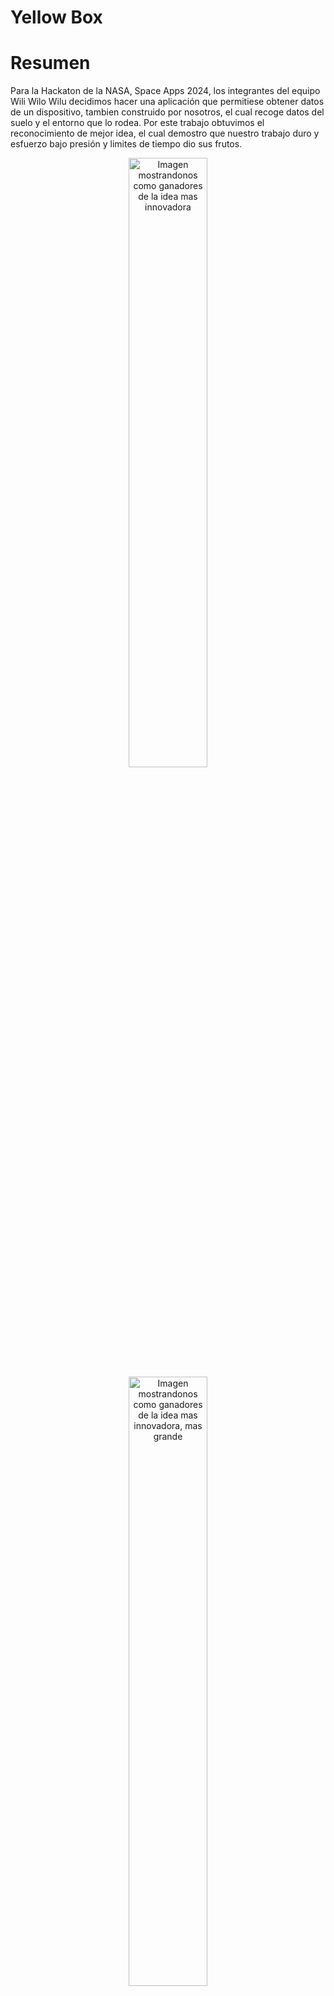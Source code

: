 # Yellow Box 
# Resumen
Para la Hackaton de la NASA, Space Apps 2024, los integrantes del equipo Wili Wilo Wilu decidimos hacer una aplicación que permitiese obtener datos de un dispositivo, tambien construido por nosotros, el cual recoge datos del suelo y el entorno que lo rodea.
Por este trabajo obtuvimos el reconocimiento de mejor idea, el cual demostro que nuestro trabajo duro y esfuerzo bajo presión y limites de tiempo dio sus frutos.
<p align="center">
  <img src="https://github.com/user-attachments/assets/74558d7f-ae56-41a1-a5a0-42e0a1a0653b" width="50%" alt="Imagen mostrandonos como ganadores de la idea mas innovadora"/>
  <img src="https://github.com/user-attachments/assets/2d2f7360-1112-41b4-bcf8-d7757440fb6d" width="50%" alt="Imagen mostrandonos como ganadores de la idea mas innovadora, mas grande"/>
</p>

<a href="https://www.instagram.com/p/DBGbIDXsyaS/?utm_source=ig_web_button_share_sheet&igsh=MzRlODBiNWFlZA==" target="_blank">
  <img src="https://upload.wikimedia.org/wikipedia/commons/a/a5/Instagram_icon.png" width="16px" alt="Icono de Instagram"/>
</a>

Mas info en: [![Instagram](https://upload.wikimedia.org/wikipedia/commons/a/a5/Instagram_icon.png) Instagram](https://www.instagram.com/p/DBGbIDXsyaS/?utm_source=ig_web_button_share_sheet&igsh=MzRlODBiNWFlZA==) y [![LinkedIn](https://i.sstatic.net/gVE0j.png) LinkedIn](https://www.linkedin.com/posts/nasa-space-apps-zaragoza_zaragoza-hackathon-nasa-activity-7249474913974075393-56ha?utm_source=share&utm_medium=member_desktop&rcm=ACoAAD03xUABgggLVW9ONvJtdZlb7wc1Q5rqyFc)


El proyecto consiste en un dispositivo gestionado por un ESP32 el cual, al clavarse en el suelo, puede medir diferentes propiedades del suelo y el entorno que le rodea, útil para agricultores para disponer de forma rápida y sencilla dichos datos para realizar estimaciones del estado de sus cultivos y actuar en consecuencia.

A su vez, los dispositivos se conectan via bluetooth a una aplicación android donde se muestra la información comodamente para el agricultor. Esta tambien posee 

Project with the android project for the Hackaton SpaceApps 2024

There is an apk for test on: hackaton\app\build\outputs\apk

On Arduino folder you can find the code for de device built for the project 


